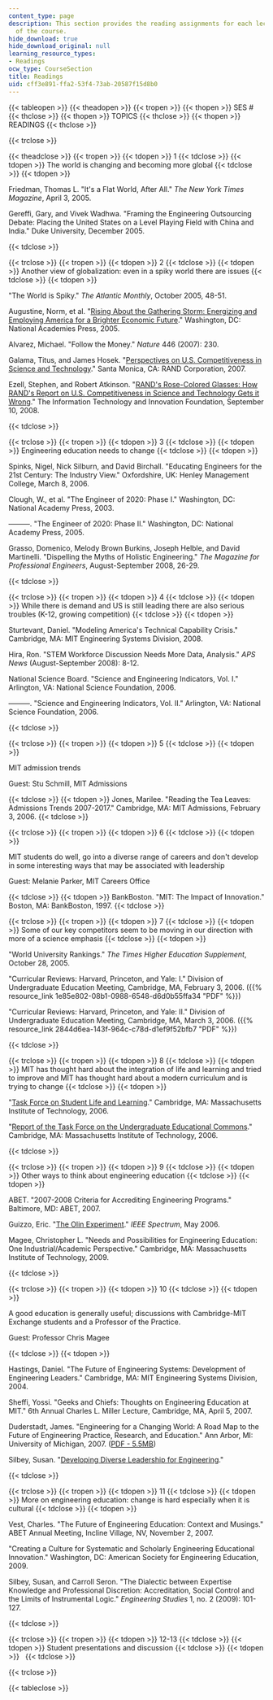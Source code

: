 ```yaml
---
content_type: page
description: This section provides the reading assignments for each lecture session
  of the course.
hide_download: true
hide_download_original: null
learning_resource_types:
- Readings
ocw_type: CourseSection
title: Readings
uid: cff3e891-ffa2-53f4-73ab-20587f15d8b0
---
```


{{< tableopen >}}
{{< theadopen >}}
{{< tropen >}}
{{< thopen >}}
SES #
{{< thclose >}}
{{< thopen >}}
TOPICS
{{< thclose >}}
{{< thopen >}}
READINGS
{{< thclose >}}

{{< trclose >}}

{{< theadclose >}}
{{< tropen >}}
{{< tdopen >}}
1
{{< tdclose >}}
{{< tdopen >}}
The world is changing and becoming more global
{{< tdclose >}}
{{< tdopen >}}


Friedman, Thomas L. "It's a Flat World, After All." _The New York Times Magazine_, April 3, 2005.

Gereffi, Gary, and Vivek Wadhwa. "Framing the Engineering Outsourcing Debate: Placing the United States on a Level Playing Field with China and India." Duke University, December 2005.


{{< tdclose >}}

{{< trclose >}}
{{< tropen >}}
{{< tdopen >}}
2
{{< tdclose >}}
{{< tdopen >}}
Another view of globalization: even in a spiky world there are issues
{{< tdclose >}}
{{< tdopen >}}


"The World is Spiky." _The Atlantic Monthly_, October 2005, 48-51.

Augustine, Norm, et al. "[Rising About the Gathering Storm: Energizing and Employing America for a Brighter Economic Future](http://www.nap.edu/catalog.php?record_id=11463)." Washington, DC: National Academies Press, 2005.

Alvarez, Michael. "Follow the Money." _Nature_ 446 (2007): 230.

Galama, Titus, and James Hosek. "[Perspectives on U.S. Competitiveness in Science and Technology](http://www.rand.org/pubs/conf_proceedings/CF235/)." Santa Monica, CA: RAND Corporation, 2007.

Ezell, Stephen, and Robert Atkinson. "[RAND's Rose-Colored Glasses: How RAND's Report on U.S. Competitiveness in Science and Technology Gets it Wrong](https://itif.org/publications/2008/09/10/rands-rose-colored-glasses-how-rands-report-us-competitiveness-science-and)." The Information Technology and Innovation Foundation, September 10, 2008.


{{< tdclose >}}

{{< trclose >}}
{{< tropen >}}
{{< tdopen >}}
3
{{< tdclose >}}
{{< tdopen >}}
Engineering education needs to change
{{< tdclose >}}
{{< tdopen >}}


Spinks, Nigel, Nick Silburn, and David Birchall. "Educating Engineers for the 21st Century: The Industry View." Oxfordshire, UK: Henley Management College, March 8, 2006.

Clough, W., et al. "The Engineer of 2020: Phase I." Washington, DC: National Academy Press, 2003.

———. "The Engineer of 2020: Phase II." Washington, DC: National Academy Press, 2005.

Grasso, Domenico, Melody Brown Burkins, Joseph Helble, and David Martinelli. "Dispelling the Myths of Holistic Engineering." _The Magazine for Professional Engineers_, August-September 2008, 26-29.


{{< tdclose >}}

{{< trclose >}}
{{< tropen >}}
{{< tdopen >}}
4
{{< tdclose >}}
{{< tdopen >}}
While there is demand and US is still leading there are also serious troubles (K-12, growing competition)
{{< tdclose >}}
{{< tdopen >}}


Sturtevant, Daniel. "Modeling America's Technical Capability Crisis." Cambridge, MA: MIT Engineering Systems Division, 2008.

Hira, Ron. "STEM Workforce Discussion Needs More Data, Analysis." _APS News_ (August-September 2008): 8-12.

National Science Board. "Science and Engineering Indicators, Vol. I." Arlington, VA: National Science Foundation, 2006.

———. "Science and Engineering Indicators, Vol. II." Arlington, VA: National Science Foundation, 2006.


{{< tdclose >}}

{{< trclose >}}
{{< tropen >}}
{{< tdopen >}}
5
{{< tdclose >}}
{{< tdopen >}}


MIT admission trends

Guest: Stu Schmill, MIT Admissions


{{< tdclose >}}
{{< tdopen >}}
Jones, Marilee. "Reading the Tea Leaves: Admissions Trends 2007-2017." Cambridge, MA: MIT Admissions, February 3, 2006.
{{< tdclose >}}

{{< trclose >}}
{{< tropen >}}
{{< tdopen >}}
6
{{< tdclose >}}
{{< tdopen >}}


MIT students do well, go into a diverse range of careers and don't develop in some interesting ways that may be associated with leadership

Guest: Melanie Parker, MIT Careers Office


{{< tdclose >}}
{{< tdopen >}}
BankBoston. "MIT: The Impact of Innovation." Boston, MA: BankBoston, 1997.
{{< tdclose >}}

{{< trclose >}}
{{< tropen >}}
{{< tdopen >}}
7
{{< tdclose >}}
{{< tdopen >}}
Some of our key competitors seem to be moving in our direction with more of a science emphasis
{{< tdclose >}}
{{< tdopen >}}


"World University Rankings." _The Times Higher Education Supplement_, October 28, 2005.

"Curricular Reviews: Harvard, Princeton, and Yale: I." Division of Undergraduate Education Meeting, Cambridge, MA, February 3, 2006. ({{% resource_link 1e85e802-08b1-0988-6548-d6d0b55ffa34 "PDF" %}})

"Curricular Reviews: Harvard, Princeton, and Yale: II." Division of Undergraduate Education Meeting, Cambridge, MA, March 3, 2006. ({{% resource_link 2844d6ea-143f-964c-c78d-d1ef9f52bfb7 "PDF" %}})


{{< tdclose >}}

{{< trclose >}}
{{< tropen >}}
{{< tdopen >}}
8
{{< tdclose >}}
{{< tdopen >}}
MIT has thought hard about the integration of life and learning and tried to improve and MIT has thought hard about a modern curriculum and is trying to change
{{< tdclose >}}
{{< tdopen >}}


"[Task Force on Student Life and Learning](http://web.mit.edu/committees/sll/tf.html)." Cambridge, MA: Massachusetts Institute of Technology, 2006.

"[Report of the Task Force on the Undergraduate Educational Commons](http://web.mit.edu/committees/edcommons/documents/task_force_report.html)." Cambridge, MA: Massachusetts Institute of Technology, 2006.


{{< tdclose >}}

{{< trclose >}}
{{< tropen >}}
{{< tdopen >}}
9
{{< tdclose >}}
{{< tdopen >}}
Other ways to think about engineering education
{{< tdclose >}}
{{< tdopen >}}


ABET. "2007-2008 Criteria for Accrediting Engineering Programs." Baltimore, MD: ABET, 2007.

Guizzo, Eric. "[The Olin Experiment](http://spectrum.ieee.org/at-work/education/the-olin-experiment)." _IEEE Spectrum_, May 2006.

Magee, Christopher L. "Needs and Possibilities for Engineering Education: One Industrial/Academic Perspective." Cambridge, MA: Massachusetts Institute of Technology, 2009.


{{< tdclose >}}

{{< trclose >}}
{{< tropen >}}
{{< tdopen >}}
10
{{< tdclose >}}
{{< tdopen >}}


A good education is generally useful; discussions with Cambridge-MIT Exchange students and a Professor of the Practice.

Guest: Professor Chris Magee


{{< tdclose >}}
{{< tdopen >}}


Hastings, Daniel. "The Future of Engineering Systems: Development of Engineering Leaders." Cambridge, MA: MIT Engineering Systems Division, 2004.

Sheffi, Yossi. "Geeks and Chiefs: Thoughts on Engineering Education at MIT." 6th Annual Charles L. Miller Lecture, Cambridge, MA, April 5, 2007.

Duderstadt, James. "Engineering for a Changing World: A Road Map to the Future of Engineering Practice, Research, and Education." Ann Arbor, MI: University of Michigan, 2007. ([PDF - 5.5MB](https://deepblue.lib.umich.edu/bitstream/handle/2027.42/88644/2008_A_Roadmap_for_Engineering.pdf?sequence=1&isAllowed=y))

Silbey, Susan. "[Developing Diverse Leadership for Engineering](http://web.mit.edu/ssilbey/www/diverse_leadership.html)."


{{< tdclose >}}

{{< trclose >}}
{{< tropen >}}
{{< tdopen >}}
11
{{< tdclose >}}
{{< tdopen >}}
More on engineering education: change is hard especially when it is cultural
{{< tdclose >}}
{{< tdopen >}}


Vest, Charles. "The Future of Engineering Education: Context and Musings." ABET Annual Meeting, Incline Village, NV, November 2, 2007.

"Creating a Culture for Systematic and Scholarly Engineering Educational Innovation." Washington, DC: American Society for Engineering Education, 2009.

Silbey, Susan, and Carroll Seron. "The Dialectic between Expertise Knowledge and Professional Discretion: Accreditation, Social Control and the Limits of Instrumental Logic." _Engineering Studies_ 1, no. 2 (2009): 101-127.


{{< tdclose >}}

{{< trclose >}}
{{< tropen >}}
{{< tdopen >}}
12-13
{{< tdclose >}}
{{< tdopen >}}
Student presentations and discussion
{{< tdclose >}}
{{< tdopen >}}
 
{{< tdclose >}}

{{< trclose >}}

{{< tableclose >}}